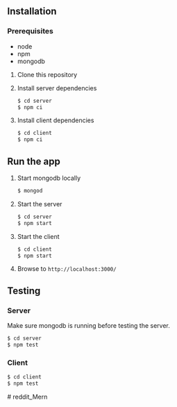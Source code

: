 
## Installation

### Prerequisites

* node
* npm
* mongodb

1. Clone this repository

2. Install server dependencies
    ```bash
    $ cd server
    $ npm ci
    ```
3. Install client dependencies
    ```bash
    $ cd client
    $ npm ci
    ```

## Run the app

1. Start mongodb locally
    ```bash
    $ mongod
    ```
2. Start the server
    ```bash
    $ cd server
    $ npm start
    ```
3. Start the client
    ```bash
    $ cd client
    $ npm start
    ```
4. Browse to `http://localhost:3000/`

## Testing

### Server
Make sure mongodb is running before testing the server.
```bash
$ cd server
$ npm test
```

### Client
```bash
$ cd client
$ npm test
```


#   r e d d i t _ M e r n  
 